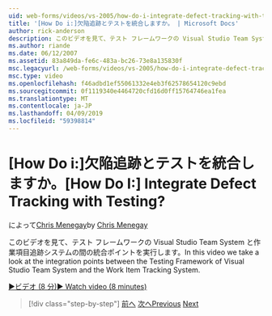 ```yaml
---
uid: web-forms/videos/vs-2005/how-do-i-integrate-defect-tracking-with-testing
title: '[How Do i:]欠陥追跡とテストを統合しますか。 | Microsoft Docs'
author: rick-anderson
description: このビデオを見て、テスト フレームワークの Visual Studio Team System と作業項目追跡システムの間の統合ポイントを実行します。
ms.author: riande
ms.date: 06/12/2007
ms.assetid: 83a849da-fe6c-483a-bc26-73e8a135830f
msc.legacyurl: /web-forms/videos/vs-2005/how-do-i-integrate-defect-tracking-with-testing
msc.type: video
ms.openlocfilehash: f46adbd1ef55061332e4eb3f62578654120c9ebd
ms.sourcegitcommit: 0f1119340e4464720cfd16d0ff15764746ea1fea
ms.translationtype: MT
ms.contentlocale: ja-JP
ms.lasthandoff: 04/09/2019
ms.locfileid: "59398814"
---
```

# <a name="how-do-i-integrate-defect-tracking-with-testing"></a><span data-ttu-id="48bba-104">[How Do i:]欠陥追跡とテストを統合しますか。</span><span class="sxs-lookup"><span data-stu-id="48bba-104">[How Do I:] Integrate Defect Tracking with Testing?</span></span>

<span data-ttu-id="48bba-105">によって[Chris Menegay](https://twitter.com/CMenegay)</span><span class="sxs-lookup"><span data-stu-id="48bba-105">by [Chris Menegay](https://twitter.com/CMenegay)</span></span>

<span data-ttu-id="48bba-106">このビデオを見て、テスト フレームワークの Visual Studio Team System と作業項目追跡システムの間の統合ポイントを実行します。</span><span class="sxs-lookup"><span data-stu-id="48bba-106">In this video we take a look at the integration points between the Testing Framework of Visual Studio Team System and the Work Item Tracking System.</span></span>

[<span data-ttu-id="48bba-107">&#9654;ビデオ (8 分)</span><span class="sxs-lookup"><span data-stu-id="48bba-107">&#9654; Watch video (8 minutes)</span></span>](https://channel9.msdn.com/Blogs/ASP-NET-Site-Videos/how-do-i-integrate-defect-tracking-with-testing)

> [!div class="step-by-step"]
> <span data-ttu-id="48bba-108">[前へ](the-effects-of-viewstate.md)
> [次へ](how-do-i-create-my-own-bug-work-item.md)</span><span class="sxs-lookup"><span data-stu-id="48bba-108">[Previous](the-effects-of-viewstate.md)
[Next](how-do-i-create-my-own-bug-work-item.md)</span></span>
